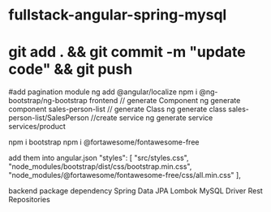 # fullstack-angular-spring-mysql
# git add . && git commit -m "update code" && git push

#add pagination module
ng add @angular/localize
npm i @ng-bootstrap/ng-bootstrap
frontend
// generate Component
ng generate component sales-person-list
// generate Class
ng generate class sales-person-list/SalesPerson
//create service
ng generate service services/product

npm i bootstrap
npm i @fortawesome/fontawesome-free

add them into angular.json
 "styles": [
              "src/styles.css",
              "node_modules/bootstrap/dist/css/bootstrap.min.css",
              "node_modules/@fortawesome/fontawesome-free/css/all.min.css"
            ],

backend
package dependency
Spring Data JPA
Lombok
MySQL Driver
Rest Repositories